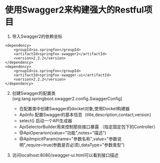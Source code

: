 # 使用Swagger2来构建强大的Restful项目

1. 导入Swagger2的依赖坐标

```
<dependency>
    <groupId>io.springfox</groupId>
    <artifactId>springfox-swagger2</artifactId>
    <version>2.2.2</version>
</dependency>
<dependency>
    <groupId>io.springfox</groupId>
    <artifactId>springfox-swagger-ui</artifactId>
    <version>2.2.2</version>
</dependency>
```

2. 创建Swagger的配置类(org.tang.springboot.swagger2.config.SwaggerConfig)
	
	- 在配置类中创建Swagger的docket对象,使用Docket构建器
	- ApiInfo 配置Swagger的基本信息（title,description,contact,version）
	- select() 启动一个API生成器
	- ApiSelectorBuilder用来控制那些接口暴露 （指定固定包下的Controller）
	- @ApiOperarion(value="功能",notes="描述")
    - @ApiImpicitParam(name="参数名称",value="参数说明",require=true(参数是否必须),dataType="参数类型")
    
3. 访问localhost:8080/swagger-ui.html可以看到接口描述    